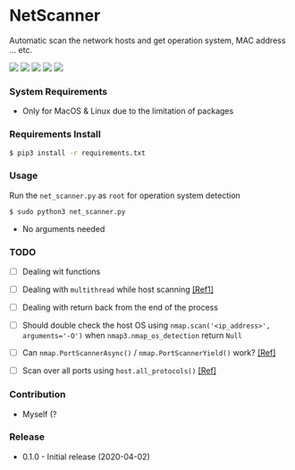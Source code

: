 # NetScanner
Automatic scan the network hosts and get operation system, MAC address ... etc.

![](https://img.shields.io/badge/python-v3.5%2B-blue.svg)
![](https://img.shields.io/badge/platform-Linux%20%7C%20MacOS-blue.svg)
![](https://img.shields.io/badge/build-passing-green.svg)
![](https://img.shields.io/badge/license-GPL-blue.svg)
![](https://img.shields.io/badge/status-stable-green.svg)

### System Requirements
- Only for MacOS & Linux due to the limitation of packages

### Requirements Install
```bash
$ pip3 install -r requirements.txt
```

### Usage
Run the `net_scanner.py` as `root` for operation system detection
```bash
$ sudo python3 net_scanner.py
```
- No arguments needed

### TODO
- [ ] Dealing wit functions
- [ ] Dealing with `multithread` while host scanning [[Ref1]](https://www.neuralnine.com/threaded-port-scanner-in-python/)
- [ ] Dealing with return back from the end of the process
- [ ] Should double check the host OS using `nmap.scan('<ip_address>', arguments='-O')` when `nmap3.nmap_os_detection` return `Null`
- [ ] Can `nmap.PortScannerAsync()` / `nmap.PortScannerYield()` work? [[Ref]](https://xael.org/pages/python-nmap-en.html)
- [ ] Scan over all ports using `host.all_protocols()` [[Ref]](https://blog.51cto.com/11555417/2112069)


### Contribution
- Myself (?

### Release
- 0.1.0 - Initial release (2020-04-02)
